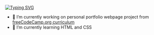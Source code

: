 

[![Typing SVG](https://readme-typing-svg.herokuapp.com?duration=2500&lines=Hi+there%2C+I+am+beginner+coder;I+learn+on+freeCodeCamp.org+;Check+out+my+repositories+)](https://git.io/typing-svg)


- 🔭 I’m currently working on personal portfolio webpage project from [freeCodeCamp.org curriculum](https://www.freecodecamp.org/learn)
- 🌱 I’m currently learning HTML and CSS

<!--
**b4c1c/b4c1c** is a ✨ _special_ ✨ repository because its `README.md` (this file) appears on your GitHub profile.
### Hi there 👋

Here are some ideas to get you started:

- 🔭 I’m currently working on ...
- 🌱 I’m currently learning ...
- 👯 I’m looking to collaborate on ...
- 🤔 I’m looking for help with ...
- 💬 Ask me about ...
- 📫 How to reach me: ...
- 😄 Pronouns: ...
- ⚡ Fun fact: ...
-->
